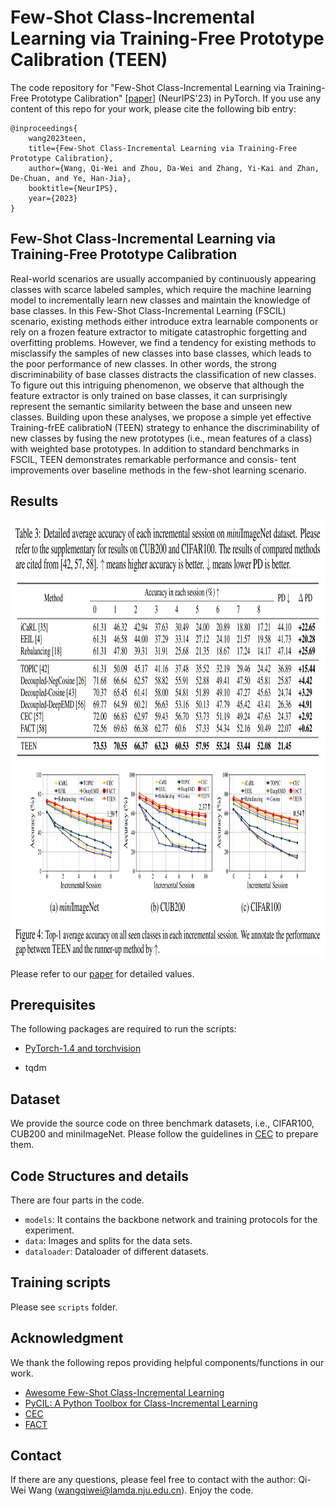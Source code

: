 # Few-Shot Class-Incremental Learning via Training-Free Prototype Calibration (TEEN)

The code repository for "Few-Shot Class-Incremental Learning via Training-Free Prototype Calibration" [[paper]](https://arxiv.org/abs/2312.05229) (NeurIPS'23) in PyTorch. If you use any content of this repo for your work, please cite the following bib entry:

    @inproceedings{
        wang2023teen,
        title={Few-Shot Class-Incremental Learning via Training-Free Prototype Calibration},
        author={Wang, Qi-Wei and Zhou, Da-Wei and Zhang, Yi-Kai and Zhan, De-Chuan, and Ye, Han-Jia},
        booktitle={NeurIPS},
        year={2023}
    }

## Few-Shot Class-Incremental Learning via Training-Free Prototype Calibration

Real-world scenarios are usually accompanied by continuously appearing classes with scarce labeled samples, which require the machine learning model to incrementally learn new classes and maintain the knowledge of base classes. In this Few-Shot Class-Incremental Learning (FSCIL) scenario, existing methods either introduce extra learnable components or rely on a frozen feature extractor to mitigate catastrophic forgetting and overfitting problems. However, we find a tendency for existing methods to misclassify the samples of new classes into base classes, which leads to the poor performance of new classes. In other words, the strong discriminability of base classes distracts the classification of new classes. To figure out this intriguing phenomenon, we observe that although the feature extractor is only trained on base classes, it can surprisingly represent the semantic
similarity between the base and unseen new classes. Building upon these analyses, we propose a simple yet effective Training-frEE calibratioN (TEEN) strategy to enhance the discriminability of new classes by fusing the new prototypes (i.e., mean features of a class) with weighted base prototypes. In addition to standard benchmarks in FSCIL, TEEN demonstrates remarkable performance and consis- tent improvements over baseline methods in the few-shot learning scenario. 


## Results
<img src='imgs/results.png' width='900' height='700'>

Please refer to our [paper](https://arxiv.org/abs/2312.05229) for detailed values.

## Prerequisites

The following packages are required to run the scripts:

- [PyTorch-1.4 and torchvision](https://pytorch.org)

- tqdm

## Dataset
We provide the source code on three benchmark datasets, i.e., CIFAR100, CUB200 and miniImageNet. Please follow the guidelines in [CEC](https://github.com/icoz69/CEC-CVPR2021) to prepare them.


## Code Structures and details
There are four parts in the code.
 - `models`: It contains the backbone network and training protocols for the experiment.
 - `data`: Images and splits for the data sets.
 - `dataloader`: Dataloader of different datasets.

## Training scripts

Please see `scripts` folder.


## Acknowledgment
We thank the following repos providing helpful components/functions in our work.

- [Awesome Few-Shot Class-Incremental Learning](https://github.com/zhoudw-zdw/Awesome-Few-Shot-Class-Incremental-Learning)
- [PyCIL: A Python Toolbox for Class-Incremental Learning](https://github.com/G-U-N/PyCIL)
- [CEC](https://github.com/icoz69/CEC-CVPR2021)
- [FACT](https://github.com/zhoudw-zdw/CVPR22-Fact)



## Contact 
If there are any questions, please feel free to contact with the author: Qi-Wei Wang (wangqiwei@lamda.nju.edu.cn). Enjoy the code.